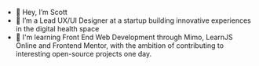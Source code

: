 - 👋  Hey, I’m Scott
- 👀  I’m a Lead UX/UI Designer at a startup building innovative experiences in the digital health space
- 🌱  I'm learning Front End Web Development through Mimo, LearnJS Online and Frontend Mentor, with the ambition of contributing to interesting open-source projects one day.
<!---
Scott1UP/Scott1UP is a ✨ special ✨ repository because its `README.md` (this file) appears on your GitHub profile.
You can click the Preview link to take a look at your changes.
--->
